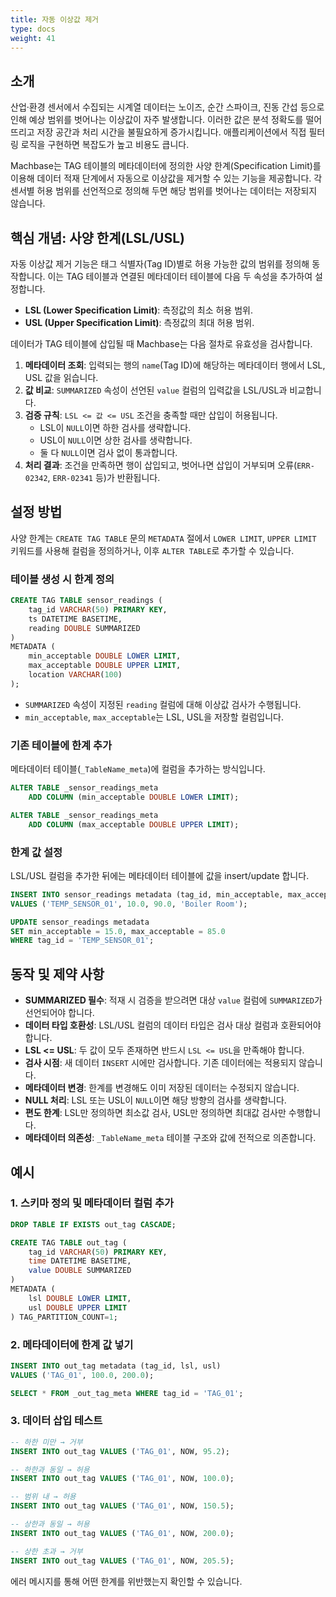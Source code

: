 ```yaml
---
title: 자동 이상값 제거
type: docs
weight: 41
---
```


## 소개

산업·환경 센서에서 수집되는 시계열 데이터는 노이즈, 순간 스파이크, 진동 간섭 등으로 인해 예상 범위를 벗어나는 이상값이 자주 발생합니다. 이러한 값은 분석 정확도를 떨어뜨리고 저장 공간과 처리 시간을 불필요하게 증가시킵니다. 애플리케이션에서 직접 필터링 로직을 구현하면 복잡도가 높고 비용도 큽니다.

Machbase는 TAG 테이블의 메타데이터에 정의한 사양 한계(Specification Limit)를 이용해 데이터 적재 단계에서 자동으로 이상값을 제거할 수 있는 기능을 제공합니다. 각 센서별 허용 범위를 선언적으로 정의해 두면 해당 범위를 벗어나는 데이터는 저장되지 않습니다.

## 핵심 개념: 사양 한계(LSL/USL)

자동 이상값 제거 기능은 태그 식별자(Tag ID)별로 허용 가능한 값의 범위를 정의해 동작합니다. 이는 TAG 테이블과 연결된 메타데이터 테이블에 다음 두 속성을 추가하여 설정합니다.

- **LSL (Lower Specification Limit)**: 측정값의 최소 허용 범위.
- **USL (Upper Specification Limit)**: 측정값의 최대 허용 범위.

데이터가 TAG 테이블에 삽입될 때 Machbase는 다음 절차로 유효성을 검사합니다.

1. **메타데이터 조회**: 입력되는 행의 `name`(Tag ID)에 해당하는 메타데이터 행에서 LSL, USL 값을 읽습니다.
2. **값 비교**: `SUMMARIZED` 속성이 선언된 `value` 컬럼의 입력값을 LSL/USL과 비교합니다.
3. **검증 규칙**: `LSL <= 값 <= USL` 조건을 충족할 때만 삽입이 허용됩니다.
   - LSL이 `NULL`이면 하한 검사를 생략합니다.
   - USL이 `NULL`이면 상한 검사를 생략합니다.
   - 둘 다 `NULL`이면 검사 없이 통과합니다.
4. **처리 결과**: 조건을 만족하면 행이 삽입되고, 벗어나면 삽입이 거부되며 오류(`ERR-02342`, `ERR-02341` 등)가 반환됩니다.

## 설정 방법

사양 한계는 `CREATE TAG TABLE` 문의 `METADATA` 절에서 `LOWER LIMIT`, `UPPER LIMIT` 키워드를 사용해 컬럼을 정의하거나, 이후 `ALTER TABLE`로 추가할 수 있습니다.

### 테이블 생성 시 한계 정의

```sql
CREATE TAG TABLE sensor_readings (
    tag_id VARCHAR(50) PRIMARY KEY,
    ts DATETIME BASETIME,
    reading DOUBLE SUMMARIZED
)
METADATA (
    min_acceptable DOUBLE LOWER LIMIT,
    max_acceptable DOUBLE UPPER LIMIT,
    location VARCHAR(100)
);
```

- `SUMMARIZED` 속성이 지정된 `reading` 컬럼에 대해 이상값 검사가 수행됩니다.
- `min_acceptable`, `max_acceptable`는 LSL, USL을 저장할 컬럼입니다.

### 기존 테이블에 한계 추가

메타데이터 테이블(`_TableName_meta`)에 컬럼을 추가하는 방식입니다.

```sql
ALTER TABLE _sensor_readings_meta
    ADD COLUMN (min_acceptable DOUBLE LOWER LIMIT);

ALTER TABLE _sensor_readings_meta
    ADD COLUMN (max_acceptable DOUBLE UPPER LIMIT);
```

### 한계 값 설정

LSL/USL 컬럼을 추가한 뒤에는 메타데이터 테이블에 값을 insert/update 합니다.

```sql
INSERT INTO sensor_readings metadata (tag_id, min_acceptable, max_acceptable, location)
VALUES ('TEMP_SENSOR_01', 10.0, 90.0, 'Boiler Room');

UPDATE sensor_readings metadata
SET min_acceptable = 15.0, max_acceptable = 85.0
WHERE tag_id = 'TEMP_SENSOR_01';
```

## 동작 및 제약 사항

- **SUMMARIZED 필수**: 적재 시 검증을 받으려면 대상 `value` 컬럼에 `SUMMARIZED`가 선언되어야 합니다.
- **데이터 타입 호환성**: LSL/USL 컬럼의 데이터 타입은 검사 대상 컬럼과 호환되어야 합니다.
- **LSL <= USL**: 두 값이 모두 존재하면 반드시 `LSL <= USL`을 만족해야 합니다.
- **검사 시점**: 새 데이터 `INSERT` 시에만 검사합니다. 기존 데이터에는 적용되지 않습니다.
- **메타데이터 변경**: 한계를 변경해도 이미 저장된 데이터는 수정되지 않습니다.
- **NULL 처리**: LSL 또는 USL이 `NULL`이면 해당 방향의 검사를 생략합니다.
- **편도 한계**: LSL만 정의하면 최소값 검사, USL만 정의하면 최대값 검사만 수행합니다.
- **메타데이터 의존성**: `_TableName_meta` 테이블 구조와 값에 전적으로 의존합니다.

## 예시

### 1. 스키마 정의 및 메타데이터 컬럼 추가

```sql
DROP TABLE IF EXISTS out_tag CASCADE;

CREATE TAG TABLE out_tag (
    tag_id VARCHAR(50) PRIMARY KEY,
    time DATETIME BASETIME,
    value DOUBLE SUMMARIZED
)
METADATA (
    lsl DOUBLE LOWER LIMIT,
    usl DOUBLE UPPER LIMIT
) TAG_PARTITION_COUNT=1;
```

### 2. 메타데이터에 한계 값 넣기

```sql
INSERT INTO out_tag metadata (tag_id, lsl, usl)
VALUES ('TAG_01', 100.0, 200.0);

SELECT * FROM _out_tag_meta WHERE tag_id = 'TAG_01';
```

### 3. 데이터 삽입 테스트

```sql
-- 하한 미만 → 거부
INSERT INTO out_tag VALUES ('TAG_01', NOW, 95.2);

-- 하한과 동일 → 허용
INSERT INTO out_tag VALUES ('TAG_01', NOW, 100.0);

-- 범위 내 → 허용
INSERT INTO out_tag VALUES ('TAG_01', NOW, 150.5);

-- 상한과 동일 → 허용
INSERT INTO out_tag VALUES ('TAG_01', NOW, 200.0);

-- 상한 초과 → 거부
INSERT INTO out_tag VALUES ('TAG_01', NOW, 205.5);
```

에러 메시지를 통해 어떤 한계를 위반했는지 확인할 수 있습니다.
